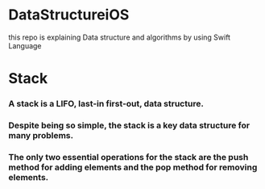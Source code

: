# DataStructureiOS
 this repo is explaining Data structure and algorithms by using Swift Language
 
 
 # Stack 
 
### A stack is a LIFO, last-in first-out, data structure.

### Despite being so simple, the stack is a key data structure for many problems.

### The only two essential operations for the stack are the push method for adding elements and the pop method for removing elements.
